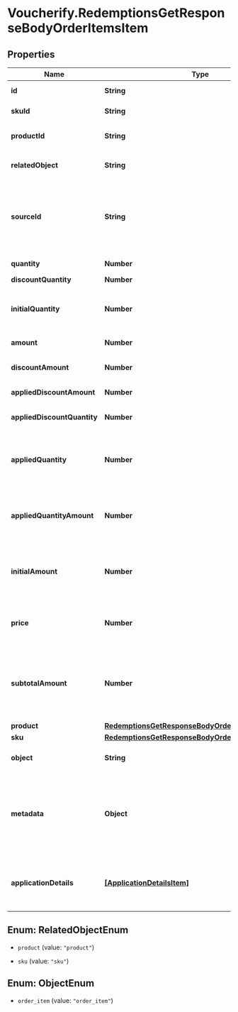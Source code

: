 # Voucherify.RedemptionsGetResponseBodyOrderItemsItem

## Properties

Name | Type | Description | Notes
------------ | ------------- | ------------- | -------------
**id** | **String** | Unique identifier of the order line item. | [optional] 
**skuId** | **String** | Unique identifier of the SKU. It is assigned by Voucherify. | [optional] 
**productId** | **String** | Unique identifier of the product. It is assigned by Voucherify. | [optional] 
**relatedObject** | **String** | Used along with the source_id property, can be set to either sku or product. | [optional] 
**sourceId** | **String** | The merchant&#39;s product/SKU ID (if it is different from the Voucherify product/SKU ID). It is useful in the integration between multiple systems. It can be an ID from an eCommerce site, a database, or a third-party service. | [optional] 
**quantity** | **Number** | The quantity of the particular item in the cart. | [optional] 
**discountQuantity** | **Number** | Number of dicounted items. | [optional] 
**initialQuantity** | **Number** | A positive integer in the smallest unit quantity representing the total amount of the order; this is the sum of the order items&#39; quantity. | [optional] 
**amount** | **Number** | The total amount of the order item (price * quantity). | [optional] 
**discountAmount** | **Number** | Sum of all order-item-level discounts applied to the order. | [optional] 
**appliedDiscountAmount** | **Number** | This field shows the order-level discount applied. | [optional] 
**appliedDiscountQuantity** | **Number** | Number of the discounted items applied in the transaction. | [optional] 
**appliedQuantity** | **Number** | Quantity of items changed by the application of a new quantity items. It can be positive when an item is added or negative if an item is replaced. | [optional] 
**appliedQuantityAmount** | **Number** | Amount for the items changed by the application of a new quantity items. It can be positive when an item is added or negative if an item is replaced. | [optional] 
**initialAmount** | **Number** | A positive integer in the smallest currency unit (e.g. 100 cents for $1.00) representing the total amount of the order. This is the sum of the order items&#39; amounts. | [optional] 
**price** | **Number** | Unit price of an item. The value is multiplied by 100 to represent 2 decimal places. For example &#x60;10000 cents&#x60; for &#x60;$100.00&#x60;. | [optional] 
**subtotalAmount** | **Number** | Final order item amount after the applied item-level discount.  If there are no item-level discounts applied, this item is equal to the &#x60;amount&#x60;.    &#x60;subtotal_amount&#x60;&#x3D;&#x60;amount&#x60;-&#x60;applied_discount_amount&#x60; | [optional] 
**product** | [**RedemptionsGetResponseBodyOrderItemsItemProduct**](RedemptionsGetResponseBodyOrderItemsItemProduct.md) |  | [optional] 
**sku** | [**RedemptionsGetResponseBodyOrderItemsItemSku**](RedemptionsGetResponseBodyOrderItemsItemSku.md) |  | [optional] 
**object** | **String** | The type of the object represented by JSON. | [optional] [default to &#39;order_item&#39;]
**metadata** | **Object** | A set of custom key/value pairs that you can attach to an item object. It can be useful for storing additional information about the item in a structured format. It can be used to define business validation rules or discount formulas. | [optional] 
**applicationDetails** | [**[ApplicationDetailsItem]**](ApplicationDetailsItem.md) | Array containing details about the items that are replaced and the items that are replacements for discounts with the &#x60;REPLACE_ITEMS&#x60; effect. | [optional] 



## Enum: RelatedObjectEnum


* `product` (value: `"product"`)

* `sku` (value: `"sku"`)





## Enum: ObjectEnum


* `order_item` (value: `"order_item"`)




